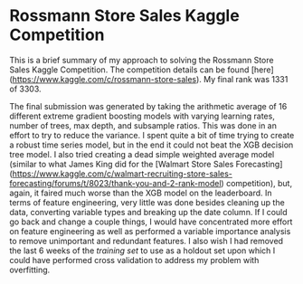 # Rossmann Store Sales Kaggle Competition
This is a brief summary of my approach to solving the Rossmann Store Sales Kaggle Competition. The competition details can be found [here] (https://www.kaggle.com/c/rossmann-store-sales). My final rank was 1331 of 3303.

The final submission was generated by taking the arithmetic average of 16 different extreme gradient boosting models with varying learning rates, number of trees, max depth, and subsample ratios. This was done in an effort to try to reduce the variance. I spent quite a bit of time trying to create a robust time series model, but in the end it could not beat the XGB decision tree model. I also tried creating a dead simple weighted average model (similar to what James King did for the [Walmart Store Sales Forecasting] (https://www.kaggle.com/c/walmart-recruiting-store-sales-forecasting/forums/t/8023/thank-you-and-2-rank-model) competition), but, again, it faired much worse than the XGB model on the leaderboard. In terms of feature engineering, very little was done besides cleaning up the data, converting variable types and breaking up the date column.  If I could go back and change a couple things, I would have concentrated more effort on feature engineering as well as performed a variable importance analysis to remove unimportant and redundant features. I also wish I had removed the last 6 weeks of the *training set* to use as a holdout set upon which I could have performed cross validation to address my problem with overfitting.
